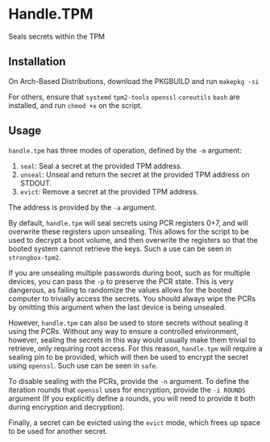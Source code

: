 # Handle.TPM

Seals secrets within the TPM

## Installation

On Arch-Based Distributions, download the PKGBUILD and run `makepkg -si`

For others, ensure that `systemd` `tpm2-tools` `openssl` `coreutils` `bash` are installed, and run `chmod +x` on the script.

## Usage

`handle.tpm` has three modes of operation, defined by the `-m` argument:

1. `seal`: Seal a secret at the provided TPM address.
2. `unseal`: Unseal and return the secret at the provided TPM address on STDOUT.
3. `evict`: Remove a secret at the provided TPM address.

The address is provided by the `-a` argument.

By default, `handle.tpm` will seal secrets using PCR registers 0+7, and will overwrite these registers upon unsealing. This allows for the script to be used to decrypt a boot volume, and then overwrite the registers so that the booted system cannot retrieve the keys. Such a use can be seen in `strongbox-tpm2`.

If you are unsealing multiple passwords during boot, such as for multiple devices, you can pass the `-p` to preserve the PCR state. This is very dangerous, as failing to randomize the values allows for the booted computer to trivially access the secrets. You should always wipe the PCRs by omitting this argument when the last device is being unsealed.

However, `handle.tpm` can also be used to store secrets without sealing it using the PCRs. Without any way to ensure a controlled environment, however, sealing the secrets in this way would usually make them trivial to retrieve, only requiring root access. For this reason, `handle.tpm` will require a sealing pin to be provided, which will then be used to encrypt the secret using `openssl`. Such use can be seen in `safe`.

To disable sealing with the PCRs, provide the `-n` argument. To define the iteration rounds that `openssl` uses for encryption, provide the `-i ROUNDS` argument (If you explicitly define a rounds, you will need to provide it both during encryption and decryption).

Finally, a secret can be evicted using the `evict` mode, which frees up space to be used for another secret.

